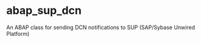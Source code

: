 abap_sup_dcn
============

An ABAP class for sending DCN notifications to SUP (SAP/Sybase Unwired Platform)
